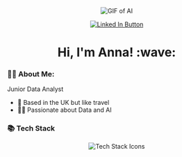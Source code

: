 <div align="center">
  <img src="https://media1.giphy.com/media/v1.Y2lkPTc5MGI3NjExcHRpY2p5dzYxcGg5a3F1Y3FnMDQ0ZHcxN21uZjdiYTE3dGo4Ynp0MCZlcD12MV9pbnRlcm5hbF9naWZfYnlfaWQmY3Q9Zw/o7tY2KeIBJASzlaLep/giphy.gif" alt="GIF of AI">
  <br>
  

  
 
  <a href="https://www.linkedin.com/in/anna-araszewska/"><img src="https://img.shields.io/badge/LinkedIn-blue?logo=linkedin&logoColor=white&style=for-the-badge" alt="Linked In Button"/></a>
  <br>
  
  <h1>Hi, I'm Anna! :wave:</h1>
</div>

### 👩‍💻 About Me:
Junior Data Analyst
- 🏡 Based in the UK but like travel
- 🧑‍🦽 Passionate about Data and AI


### 📚 Tech Stack
<div align="center">
  <img src="https://skillicons.dev/icons?i=python,aws,azure,git,sql" alt="Tech Stack Icons">

